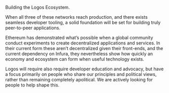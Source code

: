 Building the Logos Ecosystem.

When all three of these networks reach production, and there exists seamless developer tooling, 
a solid foundation will be set for building truly peer-to-peer applications.

Ethereum has demonstrated what’s possible when a global community conduct experiments to create 
decentralized applications and services. In their current form these aren’t decentralized given 
their front-ends, and the current dependency on Infura, they nevertheless show how quickly an 
economy and ecosystem can form when useful technology exists.

Logos will require also require developer education and advocacy, but have a focus primarily on 
people who share our principles and political views, rather than remaining completely apolitical. 
We are actively looking for people to help shape this.

